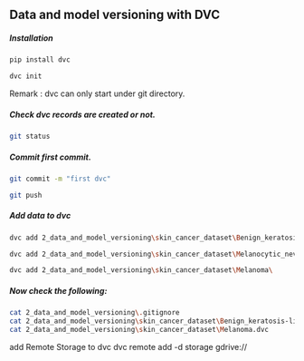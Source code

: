 ## Data and model versioning with DVC

##### Installation

```bash
pip install dvc

dvc init
```


Remark : dvc can only start under git directory.

##### Check dvc records are created or not.

```bash
git status
```

##### Commit first commit.

```bash
git commit -m "first dvc"

git push
```



##### Add data to dvc

```bash
dvc add 2_data_and_model_versioning\skin_cancer_dataset\Benign_keratosis-like_lesions\

dvc add 2_data_and_model_versioning\skin_cancer_dataset\Melanocytic_nevi\

dvc add 2_data_and_model_versioning\skin_cancer_dataset\Melanoma\
```

##### Now check the following:

```bash
cat 2_data_and_model_versioning\.gitignore
cat 2_data_and_model_versioning\skin_cancer_dataset\Benign_keratosis-like_lesions.dvc
cat 2_data_and_model_versioning\skin_cancer_dataset\Melanoma.dvc
```



add Remote Storage to dvc
dvc remote add -d storage gdrive://

